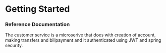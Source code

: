 # Getting Started

### Reference Documentation

The customer service is a microserive that does with creation of account, making transfers and billpayment
and it authenticated using JWT and spring security.

